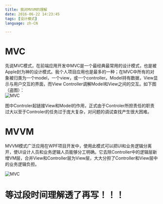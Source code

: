 ```yaml
---
title: 我对MVVM的理解
date: 2016-06-22 14:23:45
tags: [设计模式]
language: zh-CN

---
```

# MVC
先说MVC模式，在前端应用开发中MVC是一个最经典最常用的设计模式，也是被Apple封为神的设计模式。我个人项目应用也是最多的一种；在MVC中所有的对象被归类为一个model，一个view，或一个controller。Model持有数据，View显示与用户交互的界面，而View Controller调解Model和View之间的交互。如下图（盗图）：<br/>
![MVC](http://7xoo3c.com1.z0.glb.clouddn.com/blogmvc.jpg "MVC")

图中Controler起链接View和Model的作用，正式由于Controler所担责任的职责过大以至于Controler的任务过于庞大复杂，对问题的调试查找产生很大困难。

# MVVM
MVVM模式广泛应用在WPF项目开发中，使用此模式可以把UI和业务逻辑分离开，使UI设计人员和业务逻辑人员能够分工明确。它去除Controller中的逻辑层新增VM层，合并View和Controller层为View层，大大分担了Controller和View层中的业务逻辑负担。

![MVC](http://7xoo3c.com1.z0.glb.clouddn.com/blog_mvvm.png "MVC")

# 等过段时间理解透了再写！！！
